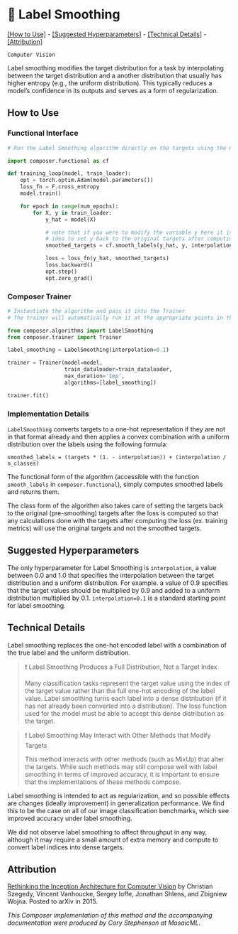 # 🧈 Label Smoothing

[\[How to Use\]](#how-to-use) - [\[Suggested Hyperparameters\]](#suggested-hyperparameters) - [\[Technical Details\]](#technical-details) - [\[Attribution\]](#attribution)

`Computer Vision`

Label smoothing modifies the target distribution for a task by interpolating between the target distribution and a another distribution that usually has higher entropy (e.g., the uniform distribution). This typically reduces a model’s confidence in its outputs and serves as a form of regularization.

<!--| ![LabelSmoothing](label_smoothing.png) |
|:--:
|*Need a picture.*|-->

## How to Use

### Functional Interface

```python
# Run the Label Smoothing algorithm directly on the targets using the Composer functional API

import composer.functional as cf

def training_loop(model, train_loader):
    opt = torch.optim.Adam(model.parameters())
    loss_fn = F.cross_entropy
    model.train()

    for epoch in range(num_epochs):
        for X, y in train_loader:
            y_hat = model(X)

            # note that if you were to modify the variable y here it is a good
            # idea to set y back to the original targets after computing the loss
            smoothed_targets = cf.smooth_labels(y_hat, y, interpolation=0.1)

            loss = loss_fn(y_hat, smoothed_targets)
            loss.backward()
            opt.step()
            opt.zero_grad()
```

### Composer Trainer

```python
# Instantiate the algorithm and pass it into the Trainer
# The trainer will automatically run it at the appropriate points in the training loop

from composer.algorithms import LabelSmoothing
from composer.trainer import Trainer

label_smoothing = LabelSmoothing(interpolation=0.1)

trainer = Trainer(model=model,
                  train_dataloader=train_dataloader,
                  max_duration='1ep',
                  algorithms=[label_smoothing])

trainer.fit()
```

### Implementation Details


`LabelSmoothing` converts targets to a one-hot representation if they are not in that format already and then applies a convex combination with a uniform distribution over the labels using the following formula:

`smoothed_labels = (targets * (1. - interpolation)) + (interpolation / n_classes)`

The functional form of the algorithm (accessible with the function `smooth_labels` in `composer.functional`), simply computes smoothed labels and returns them.

The class form of the algorithm also takes care of setting the targets back to the original (pre-smoothing) targets after the loss is computed so that any calculations done with the targets after computing the loss (ex. training metrics) will use the original targets and not the smoothed targets.

## Suggested Hyperparameters

The only hyperparameter for Label Smoothing is `interpolation`, a value between 0.0 and 1.0 that specifies the interpolation between the target distribution and a uniform distribution. For example. a value of 0.9 specifies that the target values should be multiplied by 0.9 and added to a uniform distribution multiplied by 0.1.
`interpolation=0.1` is a standard starting point for label smoothing.

## Technical Details

Label smoothing replaces the one-hot encoded label with a combination of the true label and the uniform distribution.

> ❗ Label Smoothing Produces a Full Distribution, Not a Target Index
>
> Many classification tasks represent the target value using the index of the target value rather than the full one-hot encoding of the label value.
> Label smoothing turns each label into a dense distribution (if it has not already been converted into a distribution).
> The loss function used for the model must be able to accept this dense distribution as the target.

> ❗ Label Smoothing May Interact with Other Methods that Modify Targets
>
> This method interacts with other methods (such as MixUp) that alter the targets.
> While such methods may still compose well with label smoothing in terms of improved accuracy, it is important to ensure that the implementations of these methods compose.

Label smoothing is intended to act as regularization, and so possible effects are changes (ideally improvement) in generalization performance. We find this to be the case on all of our image classification benchmarks, which see improved accuracy under label smoothing.

We did not observe label smoothing to affect throughput in any way, although it may require a small amount of extra memory and compute to convert label indices into dense targets.

## Attribution

[Rethinking the Inception Architecture for Computer Vision](https://arxiv.org/abs/1512.00567) by Christian Szegedy, Vincent Vanhoucke, Sergey Ioffe, Jonathan Shlens, and Zbigniew Wojna. Posted to arXiv in 2015.

*This Composer implementation of this method and the accompanying documentation were produced by Cory Stephenson at MosaicML.*
